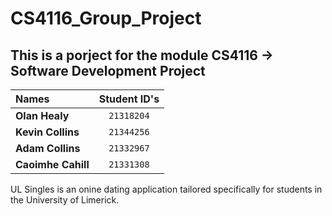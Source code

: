 # CS4116_Group_Project

## This is a porject for the module CS4116 -> Software Development Project
| Names               |  Student ID's  | 
|:--------------------|:--------------:|
| **Olan Healy**      | `21318204`     | 
| **Kevin Collins**   | `21344256`     |   
| **Adam Collins**    | `21332967`     |  
| **Caoimhe Cahill**  | `21331308`     |

UL Singles is an onine dating application tailored specifically for students in the University of Limerick.


